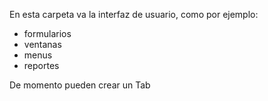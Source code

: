 En esta carpeta va la interfaz de usuario, como por ejemplo:
- formularios
- ventanas
- menus
- reportes

De momento pueden crear un Tab